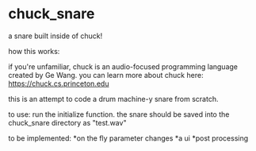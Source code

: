 # chuck_snare
a snare built inside of chuck!

how this works: 

if you're unfamiliar, chuck is an audio-focused programming language created by Ge Wang.
you can learn more about chuck here: https://chuck.cs.princeton.edu

this is an attempt to code a drum machine-y snare from scratch.

to use: run the initialize function. the snare should be saved into the chuck_snare directory as "test.wav" 

to be implemented:
*on the fly parameter changes
*a ui
*post processing